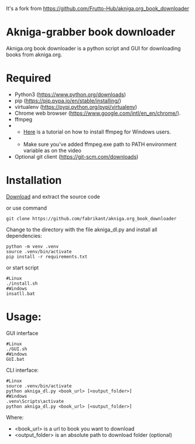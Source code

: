 It's a fork from https://github.com/Frutto-Hub/akniga.org_book_downloader

# Akniga-grabber book downloader
Akniga.org book downloader is a python script and GUI for downloading books from akniga.org.

# Required
- Python3 (https://www.python.org/downloads)
- pip (https://pip.pypa.io/en/stable/installing/)
- virtualenv (https://pypi.python.org/pypi/virtualenv)
- Chrome web browser (https://www.google.com/intl/en_en/chrome/).
- ffmpeg
- - [Here](https://www.youtube.com/watch?v=jZLqNocSQDM) is a tutorial on how to install ffmpeg for Windows users.
- - Make sure you've added ffmpeg.exe path to PATH environment variable as on the video
- Optional git client (https://git-scm.com/downloads)

# Installation
[Download](https://github.com/fabrikant/akniga.org_book_downloader/archive/refs/heads/main.zip) and extract the source code

or use command
```
git clone https://github.com/fabrikant/akniga.org_book_downloader
```
Change to the directory with the file akniga_dl.py and install all dependencies:

```
python -m venv .venv
source .venv/bin/activate
pip install -r requirements.txt
```
or start script 
```
#Linux
./install.sh
#Windows
insatll.bat
```

# Usage:
GUI interface
```
#Linux
./GUI.sh
#Windows
GUI.bat
```
CLI interface:
```
#Linux
source .venv/bin/activate
python akniga_dl.py <book_url> [<output_folder>]
#Windows
.venv\Scripts\activate
python akniga_dl.py <book_url> [<output_folder>]
```
Where:
- <book_url> is a url to book you want to download
- <output_folder> is an absolute path to download folder (optional)


